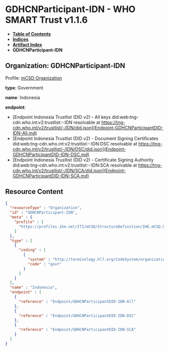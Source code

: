 # GDHCNParticipant-IDN - WHO SMART Trust v1.1.6

* [**Table of Contents**](toc.md)
* [**Indices**](indices.md)
* [**Artifact Index**](artifacts.md)
* **GDHCNParticipant-IDN**

## Organization: GDHCNParticipant-IDN

Profile: [mCSD Organization](https://profiles.ihe.net/ITI/mCSD/4.0.0/StructureDefinition-IHE.mCSD.Organization.html)

**type**: Government

**name**: Indonesia

**endpoint**: 

* [Endpoint Indonesia Trustlist (DID v2) - All keys did:web:tng-cdn.who.int:v2:trustlist:-:IDN resolvable at https://tng-cdn.who.int/v2/trustlist/-/IDN/did.json](Endpoint-GDHCNParticipantDID-IDN-All.md)
* [Endpoint Indonesia Trustlist (DID v2) - Document Signing Certificates did:web:tng-cdn.who.int:v2:trustlist:-:IDN:DSC resolvable at https://tng-cdn.who.int/v2/trustlist/-/IDN/DSC/did.json](Endpoint-GDHCNParticipantDID-IDN-DSC.md)
* [Endpoint Indonesia Trustlist (DID v2) - Certificate Signing Authority did:web:tng-cdn.who.int:v2:trustlist:-:IDN:SCA resolvable at https://tng-cdn.who.int/v2/trustlist/-/IDN/SCA/did.json](Endpoint-GDHCNParticipantDID-IDN-SCA.md)



## Resource Content

```json
{
  "resourceType" : "Organization",
  "id" : "GDHCNParticipant-IDN",
  "meta" : {
    "profile" : [
      "https://profiles.ihe.net/ITI/mCSD/StructureDefinition/IHE.mCSD.Organization"
    ]
  },
  "type" : [
    {
      "coding" : [
        {
          "system" : "http://terminology.hl7.org/CodeSystem/organization-type",
          "code" : "govt"
        }
      ]
    }
  ],
  "name" : "Indonesia",
  "endpoint" : [
    {
      "reference" : "Endpoint/GDHCNParticipantDID-IDN-All"
    },
    {
      "reference" : "Endpoint/GDHCNParticipantDID-IDN-DSC"
    },
    {
      "reference" : "Endpoint/GDHCNParticipantDID-IDN-SCA"
    }
  ]
}

```
